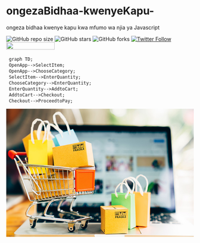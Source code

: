 # ongezaBidhaa-kwenyeKapu-
ongeza bidhaa kwenye kapu kwa mfumo wa njia ya Javascript


![GitHub repo size](https://img.shields.io/github/repo-size/joelwmulongo/meteorological-department)
![GitHub stars](https://img.shields.io/github/stars/joelwmulongo/meteorological-department?style=social)
![GitHub forks](https://img.shields.io/github/forks/joelwmulongo/meteorological-department?style=social)
[![Twitter Follow](https://img.shields.io/twitter/follow/mulongojoel?style=social)](https://twitter.com/intent/follow?screen_name=mulongojoel)
<img width="130" height="20" src="https://visitor-badge.glitch.me/badge?page_id=joelwmulongo/meteorological-department">


```mermaid
 graph TD;
 OpenApp-->SelectItem;
 OpenApp-->ChooseCategory;
 SelectItem-->EnterQuantity;
 ChooseCategory-->EnterQuantity;
 EnterQuantity-->AddtoCart;
 AddtoCart-->Checkout;
 Checkout-->ProceedtoPay;
 ```

<img src="images/online-shopping.jpg"></img>
